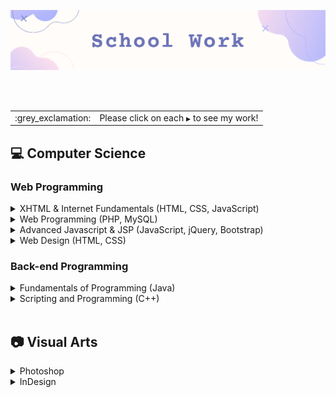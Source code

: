 ![](https://github.com/jeyla380/school_work/blob/main/images/new_schoolwork.png)

<br>
<br>

<div align="center">
 <table>
  <tr>
   <td>:grey_exclamation:</td>
   <td>Please click on each <code>&#x25B6;</code> to see my work!</td>
  </tr>
 </table>
</div>


## 💻 Computer Science

### Web Programming

<details>
  <summary>XHTML & Internet Fundamentals (HTML, CSS, JavaScript)</summary>
  
  |Assignments | Projects |
  | :--: | :--: |
  | [Image Map](https://github.com/jeyla380/school_work/tree/main/web_programming/xhtml_fundamentals/image_map) | [Bootstrap](https://github.com/jeyla380/school_work/tree/main/web_programming/xhtml_fundamentals/bootstrap) |
  | [Superheroes](https://github.com/jeyla380/school_work/tree/main/web_programming/xhtml_fundamentals/superheroes) | [Guessing Game](https://github.com/jeyla380/school_work/tree/main/web_programming/xhtml_fundamentals/guess) |
  |  | [Little Boxes](https://github.com/jeyla380/school_work/tree/main/web_programming/xhtml_fundamentals/little_boxes) |
  |  | [Lottery](https://github.com/jeyla380/school_work/tree/main/web_programming/xhtml_fundamentals/lottery) |
  |  | [Mad-Lib](https://github.com/jeyla380/school_work/tree/main/web_programming/xhtml_fundamentals/mad_lib) |
  |  | [Pizza-One](https://github.com/jeyla380/school_work/tree/main/web_programming/xhtml_fundamentals/pizza_one) |
  |  | [Pizza-Two](https://github.com/jeyla380/school_work/tree/main/web_programming/xhtml_fundamentals/pizza_two) |
  |  | [Tic-Tac-Toe](https://github.com/jeyla380/school_work/tree/main/web_programming/xhtml_fundamentals/tic_tac_toe) |
  
</details>

<details>
  <summary>Web Programming (PHP, MySQL)</summary>
  
  | Projects |
  | :--: |
  | [Hello World](https://github.com/jeyla380/school_work/tree/main/web_programming/web_programming/Hello_World) |
  | [Javascript Validation](https://github.com/jeyla380/school_work/tree/main/web_programming/web_programming/JavascriptValidation) |
  | [SQL Form](https://github.com/jeyla380/school_work/tree/main/web_programming/web_programming/MySQLForm) |
  | [Planet Form](https://github.com/jeyla380/school_work/tree/main/web_programming/web_programming/Planet_Forms) |
  | [eCommerce](https://github.com/jeyla380/school_work/tree/main/web_programming/web_programming/eCommerce) |
  | [PHP-One](https://github.com/jeyla380/school_work/tree/main/web_programming/web_programming/php_one) |
  
</details>


<details>
  <summary>Advanced Javascript & JSP (JavaScript, jQuery, Bootstrap)</summary>
  
  | Projects |
  | :--: |
  | [Javascript Refresher](https://github.com/jeyla380/school_work/tree/main/web_programming/advanced_javascript/H1) |
  | [Book Search](https://github.com/jeyla380/school_work/tree/main/web_programming/advanced_javascript/H2) |
  | [Carousel](https://github.com/jeyla380/school_work/tree/main/web_programming/advanced_javascript/H3) |
  | [JQuery Intro](https://github.com/jeyla380/school_work/tree/main/web_programming/advanced_javascript/H4) |
  | [JQuery Website](https://github.com/jeyla380/school_work/tree/main/web_programming/advanced_javascript/H5) |
  | [Bootstrap Site](https://github.com/jeyla380/school_work/tree/main/web_programming/advanced_javascript/H6) |
  | [Mobile Site](https://github.com/jeyla380/school_work/tree/main/web_programming/advanced_javascript/H7) |
  | [Twitter Site](https://github.com/jeyla380/school_work/tree/main/web_programming/advanced_javascript/H8) |
  
</details>

<details>
  <summary>Web Design (HTML, CSS)</summary>
  
  | Assignments | Projects |
  | :--: | :--: |
  | [Create a Gif](https://github.com/jeyla380/school_work/tree/main/web_programming/web_design/A4) | [Digital Mockup](https://github.com/jeyla380/school_work/tree/main/web_programming/web_design/Digital_Mockup) |
  | [Creating Tables](https://github.com/jeyla380/school_work/tree/main/web_programming/web_design/A6) | [Website Wireframe](https://github.com/jeyla380/school_work/tree/main/web_programming/web_design/Website_Wireframe) |
  |  | [Website Completed](https://github.com/jeyla380/school_work/tree/main/web_programming/web_design/Website_Completed) |
  
  
</details>


<!--| XHTML & Internet Fundamentals | Web Programming | Advanced Javascript & JSP | Website Design |
| :---: | :---: | :---: | :---: |
| [Bootstrap](https://github.com/jeyla380/school_work/tree/main/web_programming/xhtml_fundamentals/bootstrap) | [Hello World](https://github.com/jeyla380/school_work/tree/main/web_programming/web_programming/Hello_World) | [Javascript Refresher](https://github.com/jeyla380/school_work/tree/main/web_programming/advanced_javascript/H1) | [Create a Gif](https://github.com/jeyla380/school_work/tree/main/web_programming/web_design/A4) |
| [Guessing Game](https://github.com/jeyla380/school_work/tree/main/web_programming/xhtml_fundamentals/guess) | [Javascript Validation](https://github.com/jeyla380/school_work/tree/main/web_programming/web_programming/JavascriptValidation) | [Book Search](https://github.com/jeyla380/school_work/tree/main/web_programming/advanced_javascript/H2) | [Creating Tables](https://github.com/jeyla380/school_work/tree/main/web_programming/web_design/A6) |
| [Image Map](https://github.com/jeyla380/school_work/tree/main/web_programming/xhtml_fundamentals/image_map) | [SQL Form](https://github.com/jeyla380/school_work/tree/main/web_programming/web_programming/MySQLForm) | [Carousel](https://github.com/jeyla380/school_work/tree/main/web_programming/advanced_javascript/H3) | [Digital Mockup](https://github.com/jeyla380/school_work/tree/main/web_programming/web_design/Digital_Mockup) |
| [Little Boxes](https://github.com/jeyla380/school_work/tree/main/web_programming/xhtml_fundamentals/little_boxes) | [Planet Form](https://github.com/jeyla380/school_work/tree/main/web_programming/web_programming/Planet_Forms) | [JQuery Intro](https://github.com/jeyla380/school_work/tree/main/web_programming/advanced_javascript/H4) | [Website Wireframe](https://github.com/jeyla380/school_work/tree/main/web_programming/web_design/Website_Wireframe) |
| [Lottery](https://github.com/jeyla380/school_work/tree/main/web_programming/xhtml_fundamentals/lottery) | [eCommerce](https://github.com/jeyla380/school_work/tree/main/web_programming/web_programming/eCommerce) | [JQuery Website](https://github.com/jeyla380/school_work/tree/main/web_programming/advanced_javascript/H5) | [Website Completed](https://github.com/jeyla380/school_work/tree/main/web_programming/web_design/Website_Completed) |
| [Mad-Lib](https://github.com/jeyla380/school_work/tree/main/web_programming/xhtml_fundamentals/mad_lib) | [PHP-One](https://github.com/jeyla380/school_work/tree/main/web_programming/web_programming/php_one) | [Bootstrap Site](https://github.com/jeyla380/school_work/tree/main/web_programming/advanced_javascript/H6) |  |
| [Pizza-One](https://github.com/jeyla380/school_work/tree/main/web_programming/xhtml_fundamentals/pizza_one) |  | [Mobile Site](https://github.com/jeyla380/school_work/tree/main/web_programming/advanced_javascript/H7) |  |
| [Pizza-Two](https://github.com/jeyla380/school_work/tree/main/web_programming/xhtml_fundamentals/pizza_two) |  | [Twitter Site](https://github.com/jeyla380/school_work/tree/main/web_programming/advanced_javascript/H8) |  |
| [Superheroes](https://github.com/jeyla380/school_work/tree/main/web_programming/xhtml_fundamentals/superheroes) |  |  |  |
| [Tic-Tac-Toe](https://github.com/jeyla380/school_work/tree/main/web_programming/xhtml_fundamentals/tic_tac_toe) |  |  |  |-->

### Back-end Programming
<details>
  <summary>Fundamentals of Programming (Java)</summary>
  
  | Labs | Assignments | Projects |
  | :--: | :--: | :--: |
  | [LabMid1](https://github.com/jeyla380/school_work/tree/main/backend_programming/java/LabMid1) | [Assignment 01](https://github.com/jeyla380/school_work/tree/main/backend_programming/java/A01) | [Midterm 1](https://github.com/jeyla380/school_work/tree/main/backend_programming/java/Midterm1) |
  | [LabMid2](https://github.com/jeyla380/school_work/tree/main/backend_programming/java/LabMid2) | [Assignment 02](https://github.com/jeyla380/school_work/tree/main/backend_programming/java/A02) | [Midterm 2](https://github.com/jeyla380/school_work/tree/main/backend_programming/java/Midterm2) |
  | | [Assignment 03](https://github.com/jeyla380/school_work/tree/main/backend_programming/java/A03) | [Final](https://github.com/jeyla380/school_work/tree/main/backend_programming/java/Final) |
  | | [Assignment 05](https://github.com/jeyla380/school_work/tree/main/backend_programming/java/A05) | |
  | | [Assignment 06](https://github.com/jeyla380/school_work/tree/main/backend_programming/java/A06) | |
  
</details>

<details>
 <summary>Scripting and Programming (C++)</summary>
 
 | Labs | Projects |
 | :--: | :--: |
 | [Exact Change](https://github.com/jeyla380/school_work/blob/main/backend_programming/c%2B%2B/labs/exact_change.cpp) | |
 | [Interstate Highway](https://github.com/jeyla380/school_work/blob/main/backend_programming/c%2B%2B/labs/interstate_highway.cpp) | |
 | [Name Formatting](https://github.com/jeyla380/school_work/blob/main/backend_programming/c%2B%2B/labs/name_format.cpp) | |
 | [Varied Input Data](https://github.com/jeyla380/school_work/blob/main/backend_programming/c%2B%2B/labs/varied_input_data.cpp) | |
 | [Reverse Numbers](https://github.com/jeyla380/school_work/blob/main/backend_programming/c%2B%2B/labs/reverse_numbers.cpp) | |
 | [Middle Item](https://github.com/jeyla380/school_work/blob/main/backend_programming/c%2B%2B/labs/middle_item.cpp) | |
 
</details>



<!--| Fundamentals of Programming (Java) | 
| :---: |
| [LabMid1](https://github.com/jeyla380/school_work/tree/main/backend_programming/java/LabMid1) |
| [LabMid2](https://github.com/jeyla380/school_work/tree/main/backend_programming/java/LabMid2) |
| [Assignment 01](https://github.com/jeyla380/school_work/tree/main/backend_programming/java/A01) |
| [Assignment 02](https://github.com/jeyla380/school_work/tree/main/backend_programming/java/A02) |
| [Assignment 03](https://github.com/jeyla380/school_work/tree/main/backend_programming/java/A03) |
| [Assignment 05](https://github.com/jeyla380/school_work/tree/main/backend_programming/java/A05) |
| [Assignment 06](https://github.com/jeyla380/school_work/tree/main/backend_programming/java/A06) |
| [Midterm 1](https://github.com/jeyla380/school_work/tree/main/backend_programming/java/Midterm1) |
| [Midterm 2](https://github.com/jeyla380/school_work/tree/main/backend_programming/java/Midterm2) |
| [Final](https://github.com/jeyla380/school_work/tree/main/backend_programming/java/Final) |-->

<br>

## 📷 Visual Arts
<details>
<summary>Photoshop</summary>
  
  | Assignments| Projects |
  | :--: | :--:|
  | [Field Blur](https://github.com/jeyla380/school_work/blob/main/visual_arts/photoshop/assignments/Field_Blur.JPG) | [Vintage Picture](https://github.com/jeyla380/school_work/tree/main/visual_arts/photoshop/creative_project03) |
  | [Font Practice](https://github.com/jeyla380/school_work/blob/main/visual_arts/photoshop/assignments/Font_Practice.JPG) | [CD Cover](https://github.com/jeyla380/school_work/tree/main/visual_arts/photoshop/creative_project04) |
  | [Quote](https://github.com/jeyla380/school_work/blob/main/visual_arts/photoshop/assignments/Paragraph_Quote.JPG) | [Brushed Photo](https://github.com/jeyla380/school_work/tree/main/visual_arts/photoshop/creative_project05) |
  | [Actions](https://github.com/jeyla380/school_work/blob/main/visual_arts/photoshop/assignments/actions_practice.JPG) | [Alien Movie Poster](https://github.com/jeyla380/school_work/tree/main/visual_arts/photoshop/creative_project06) |
  | [Artboard](https://github.com/jeyla380/school_work/blob/main/visual_arts/photoshop/assignments/artboard.JPG) | |
  | [Painted Apple](https://github.com/jeyla380/school_work/blob/main/visual_arts/photoshop/assignments/painted_apple.JPG) | | 
  | [Vector Art](https://github.com/jeyla380/school_work/blob/main/visual_arts/photoshop/assignments/vector_art.JPG) | |
  
  </details>

<details>
  <summary>InDesign</summary>
  
  | Projects |
  | :--: | 
  |[Wildlife Magazine](https://github.com/jeyla380/school_work/tree/main/visual_arts/indesign/project01)|
  |[Two-Tone Book Cover](https://github.com/jeyla380/school_work/tree/main/visual_arts/indesign/project03)|
  |[Wildlife Collage](https://github.com/jeyla380/school_work/tree/main/visual_arts/indesign/project05)|
  |[Stickers](https://github.com/jeyla380/school_work/tree/main/visual_arts/indesign/project06)|
  |[Calendar](https://github.com/jeyla380/school_work/tree/main/visual_arts/indesign/project07)|
  
</details>



<!--| Photoshop | InDesign |
| :---: | :---: |
| [Vintage Picture](https://github.com/jeyla380/school_work/tree/main/visual_arts/photoshop/creative_project03) | [Wildlife Magazine](https://github.com/jeyla380/school_work/tree/main/visual_arts/indesign/project01) | 
| [CD Cover](https://github.com/jeyla380/school_work/tree/main/visual_arts/photoshop/creative_project04) | [Two-Tone Book Cover](https://github.com/jeyla380/school_work/tree/main/visual_arts/indesign/project03) |
| [Brushed Photo](https://github.com/jeyla380/school_work/tree/main/visual_arts/photoshop/creative_project05) | [Wildlife Collage](https://github.com/jeyla380/school_work/tree/main/visual_arts/indesign/project05) |
| [Alien Movie Poster](https://github.com/jeyla380/school_work/tree/main/visual_arts/photoshop/creative_project06) | [Stickers](https://github.com/jeyla380/school_work/tree/main/visual_arts/indesign/project06) |
| [Other Assignments](https://github.com/jeyla380/school_work/tree/main/visual_arts/photoshop/assignments) | [Calendar](https://github.com/jeyla380/school_work/tree/main/visual_arts/indesign/project07) |-->

